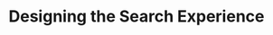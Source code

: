 ---
layout: event
title: Designing the Search Experience
event: Lucid Imagination Webinar
eventurl: http://www.lucidimagination.com/solutions/webinars/designing-the-search-experience
slidesurl: http://www.lucidimagination.com/files/file/webinar-designing-the-search-experience.pdf
---